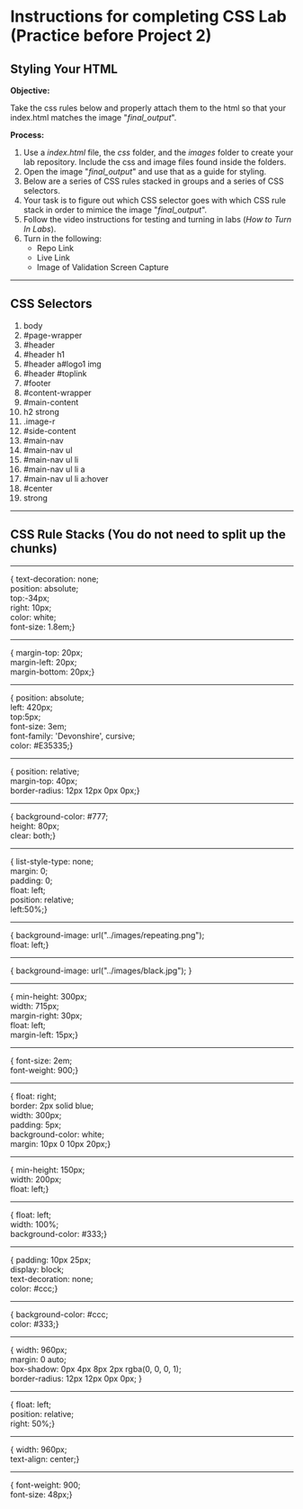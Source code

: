# Instructions for completing CSS Lab (Practice before Project 2)
## Styling Your HTML

**Objective:**

Take the css rules below and properly attach them to the html so that your index.html matches the image "*final_output*". 

**Process:**
1.	Use a *index.html* file, the *css* folder, and the *images* folder to create your lab repository. Include the css and image files found inside the folders.
2.	Open the image "*final_output*" and use that as a guide for styling.
3.	Below are a series of CSS rules stacked in groups and a series of CSS selectors.
4.	Your task is to figure out which CSS selector goes with which CSS rule stack in order to mimice the image "*final_output*".
5.	Follow the video instructions for testing and turning in labs (*How to Turn In Labs*). 
6.	Turn in the following:
    * Repo Link
    * Live Link
    * Image of Validation Screen Capture
    

***

## CSS Selectors

1.	body
2.	#page-wrapper
3.	#header
4.	#header h1
5.	#header a#logo1 img
6.	#header #toplink
7.	#footer
8.	#content-wrapper
9.	#main-content
10.	h2 strong
11.	.image-r
12.	#side-content
13.	#main-nav
14.	#main-nav ul
15.	#main-nav ul li
16.	#main-nav ul li a
17.	#main-nav ul li a:hover
18.	#center
19.	strong

***

## CSS Rule Stacks (You do not need to split up the chunks)
***
<!--This is one of very few situations where br is justified, a semantic break in the text. REMOVE the br in your final CSS -->

{ text-decoration: none;<br>
    position: absolute;<br>
    top:-34px;<br>
    right: 10px;<br>
    color: white;<br>
  font-size: 1.8em;}
***

{ margin-top: 20px;<br>
  margin-left: 20px;<br>
  margin-bottom: 20px;}
***

{   position: absolute;<br>
    left: 420px;<br>
    top:5px;<br>
  font-size: 3em;<br>
    font-family: 'Devonshire', cursive;<br>
  color: #E35335;}
***

{ position: relative;<br>
  margin-top: 40px;<br>
  border-radius: 12px 12px 0px 0px;}
***

{   background-color: #777;<br>
    height: 80px;<br>
    clear: both;}
***

{   list-style-type: none;<br>
    margin: 0;<br>
    padding: 0;<br>
    float: left;<br>
    position: relative;<br>
    left:50%;}
***

{   background-image: url("../images/repeating.png");<br>
    float: left;}
***

{   background-image: url("../images/black.jpg"); }
***

{   min-height: 300px;<br>
    width: 715px;<br>
    margin-right: 30px;<br>
    float: left;<br>
    margin-left: 15px;}
***

{ font-size: 2em;<br>
  font-weight: 900;}
***

{   float: right;<br>
    border: 2px solid blue;<br>
  width: 300px;<br>
    padding: 5px;<br>
    background-color: white;<br>
    margin: 10px 0 10px 20px;}
***

{   min-height: 150px;<br>
    width: 200px;<br>
    float: left;}
***

{   float: left;<br>
    width: 100%;<br>
    background-color: #333;}
***

{   padding: 10px 25px;<br>
    display: block;<br>
    text-decoration: none;<br>
    color: #ccc;}
***

{   background-color: #ccc;<br>
    color: #333;}
***

{   width: 960px;<br>
    margin: 0 auto;<br>
    box-shadow: 0px 4px 8px 2px rgba(0, 0, 0, 1);<br>
    border-radius: 12px 12px 0px 0px; }
***
  
{   float: left;<br>
    position: relative;<br>
    right: 50%;}
***
{       width: 960px;<br>
        text-align: center;}

***
{       font-weight: 900;<br>
        font-size: 48px;}


